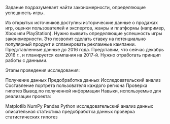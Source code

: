 Задание подразумевает найти закономерности, определяющие успешность игры.

Из открытых источников доступны исторические данные о продажах игр, оценки пользователей и экспертов, жанры и платформы (например, Xbox или PlayStation). Нужно выявить определяющие успешность игры закономерности. Это позволит сделать ставку на потенциально популярный продукт и спланировать рекламные кампании. Представленные данные до 2016 года. Представим, что сейчас декабрь 2016 г., и планируется кампания на 2017-й. Нужно отработать принцип работы с данными.

Этапы проведения исследования:

Получение данных
Предобработка данных
Исследовательский анализ
Составление портрета пользователя каждого региона
Проверка гипотез
Вывод по полученной информации
Навыки, используемые для реализации проекта:

Matplotlib
NumPy
Pandas
Python
исследовательский анализ данных
описательная статистика
предобработка данных
проверка статистических гипотез

